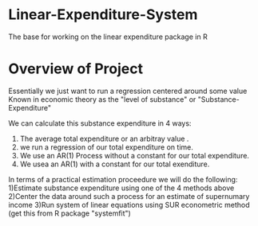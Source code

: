# Linear-Expenditure-System
The base for working on the linear expenditure package in R

# Overview of Project
Essentially we just want to run a regression centered around some value
Known in economic theory as the "level of substance" or "Substance-Expenditure"

We can calculate this substance expenditure in 4 ways:
1) The average total expenditure or an arbitray value .
2) we run a regression of our total expenditure on time.
3) We use an AR(1) Process without a constant for our total expenditure.
4) We usea an AR(1) with a constant for our total exenditure.

In terms of a practical estimation proceedure we will do the following:
1)Estimate substance expenditure using one of the 4 methods above
2)Center the data around such a process for an estimate of supernumary income
3)Run system of linear equations using SUR econometric method (get this from R package "systemfit")

